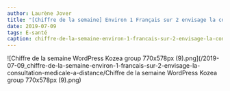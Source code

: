 ```yaml
---
author: Laurène Jover
title: "[Chiffre de la semaine] Environ 1 Français sur 2 envisage la consultation médicale à distance."
date: 2019-07-09
tags: E-santé
caption: chiffre-de-la-semaine-environ-1-francais-sur-2-envisage-la-consultation-medicale-a-distance.webp
---
```


![Chiffre de la semaine WordPress Kozea group 770x578px (9).png](/2019-07-09_chiffre-de-la-semaine-environ-1-francais-sur-2-envisage-la-consultation-medicale-a-distance/Chiffre de la semaine WordPress Kozea group 770x578px (9).png)
